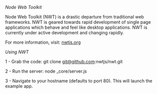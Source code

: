 *Node Web Toolkit*

Node Web Toolkit (NWT) is a drastic departure from traditional web frameworks. NWT is geared towards rapid development of single page applications which behave and feel like desktop applications. NWT is currently under active development and changing rapidly.

For more information, visit: [nwtjs.org](http://nwtjs.org/)


*Using NWT*

1 - Grab the code: git clone git@github.com:nwtjs/nwt.git

2 - Run the server: node _core/server.js

3 - Navigate to your hostname (defaults to port 80). This will launch the example app.